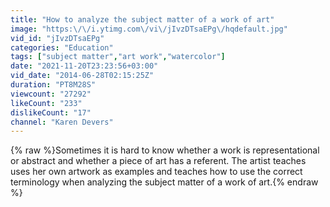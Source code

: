 ```yaml
---
title: "How to analyze the subject matter of a work of art"
image: "https:\/\/i.ytimg.com\/vi\/jIvzDTsaEPg\/hqdefault.jpg"
vid_id: "jIvzDTsaEPg"
categories: "Education"
tags: ["subject matter","art work","watercolor"]
date: "2021-11-20T23:23:56+03:00"
vid_date: "2014-06-28T02:15:25Z"
duration: "PT8M28S"
viewcount: "27292"
likeCount: "233"
dislikeCount: "17"
channel: "Karen Devers"
---
```

{% raw %}Sometimes it is hard to know whether a work is representational or abstract and whether a piece of art has a referent. The artist teaches uses her own artwork as examples and teaches how to use the correct terminology when analyzing the subject matter of a work of art.{% endraw %}
